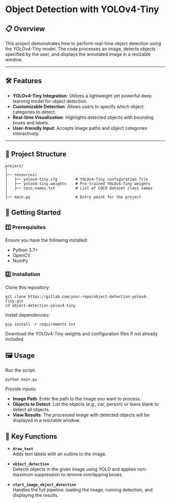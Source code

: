 # Object Detection with YOLOv4-Tiny

## 📋 Overview
This project demonstrates how to perform real-time object detection using the YOLOv4-Tiny model. The code processes an image, detects objects specified by the user, and displays the annotated image in a resizable window.

---

## 🛠️ Features
- **YOLOv4-Tiny Integration**: Utilizes a lightweight yet powerful deep learning model for object detection.
- **Customizable Detection**: Allows users to specify which object categories to detect.
- **Real-time Visualization**: Highlights detected objects with bounding boxes and labels.
- **User-friendly Input**: Accepts image paths and object categories interactively.

---

## 📁 Project Structure
```plaintext
project/
│
├── resources/
│   ├── yolov4-tiny.cfg        # YOLOv4-Tiny configuration file
│   ├── yolov4-tiny.weights    # Pre-trained YOLOv4-Tiny weights
│   ├── coco.names.txt         # List of COCO dataset class names
│
├── main.py                    # Entry point for the project
```

## 🚀 Getting Started

### 1️⃣ Prerequisites
Ensure you have the following installed:

- Python 3.7+
- OpenCV
- NumPy

### 2️⃣ Installation
Clone this repository:
```plaintext
git clone https://gitlab.com/your-repo/object-detection-yolov4-tiny.git
cd object-detection-yolov4-tiny
```
Install dependencies:
```plaintext
pip install -r requirements.txt
```

Download the YOLOv4-Tiny weights and configuration files if not already included.

## 🖼️ Usage
Run the script:
```plaintext
python main.py
```

Provide inputs:

- **Image Path**: Enter the path to the image you want to process.
- **Objects to Detect**: List the objects (e.g., car, person) or leave blank to detect all objects.
- **View Results**: The processed image with detected objects will be displayed in a resizable window.

## 🔧 Key Functions

- **`draw_text`**  
  Adds text labels with an outline to the image.

- **`object_detection`**  
  Detects objects in the given image using YOLO and applies non-maximum suppression to remove overlapping boxes.

- **`start_image_object_detection`**  
  Handles the full pipeline: loading the image, running detection, and displaying the results.
